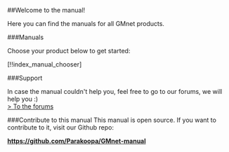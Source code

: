 ##Welcome to the manual!

Here you can find the manuals for all GMnet products. 

###Manuals

Choose your product below to get started:

[!!index_manual_chooser]

###Support

In case the manual couldn't help you, feel free to go to our forums, we will help you :)  
[> To the forums](../forum)

###Contribute to this manual
This manual is open source. If you want to contribute to it, visit our Github repo:

**https://github.com/Parakoopa/GMnet-manual**
